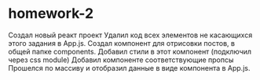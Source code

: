 # homework-2
Создал новый реакт проект
Удалил код всех элементов не касающихся этого задания в App.js.
Создал компонент для отрисовки постов, в общей папке components.
Добавил стили в этот компонент (подключил через css module)
Добавил компоненте соответствующие пропсы
Прошелся по массиву и отобразил данные в виде компонента в App.js.
